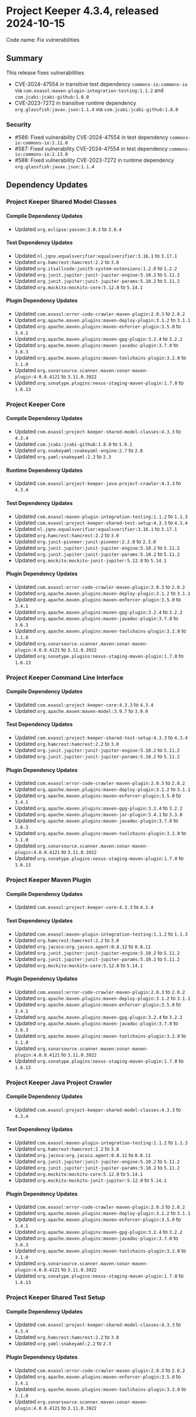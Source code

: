 # Project Keeper 4.3.4, released 2024-10-15

Code name: Fix vulnerabilities

## Summary

This release fixes vulnerabilities
* CVE-2024-47554 in transitive test dependency `commons-io:commons-io` via `com.exasol:maven-plugin-integration-testing:1.1.2` and `com.jcabi:jcabi-github:1.8.0`
* CVE-2023-7272 in transitive runtime dependency `org.glassfish:javax.json:1.1.4` via `com.jcabi:jcabi-github:1.8.0`

### Security

* #586: Fixed vulnerability CVE-2024-47554 in test dependency `commons-io:commons-io:2.11.0`
* #587: Fixed vulnerability CVE-2024-47554 in test dependency `commons-io:commons-io:2.13.0`
* #588: Fixed vulnerability CVE-2023-7272 in runtime dependency `org.glassfish:javax.json:1.1.4`
## Dependency Updates

### Project Keeper Shared Model Classes

#### Compile Dependency Updates

* Updated `org.eclipse:yasson:3.0.3` to `3.0.4`

#### Test Dependency Updates

* Updated `nl.jqno.equalsverifier:equalsverifier:3.16.1` to `3.17.1`
* Updated `org.hamcrest:hamcrest:2.2` to `3.0`
* Updated `org.itsallcode:junit5-system-extensions:1.2.0` to `1.2.2`
* Updated `org.junit.jupiter:junit-jupiter-engine:5.10.2` to `5.11.2`
* Updated `org.junit.jupiter:junit-jupiter-params:5.10.2` to `5.11.2`
* Updated `org.mockito:mockito-core:5.12.0` to `5.14.1`

#### Plugin Dependency Updates

* Updated `com.exasol:error-code-crawler-maven-plugin:2.0.3` to `2.0.2`
* Updated `org.apache.maven.plugins:maven-deploy-plugin:3.1.2` to `3.1.1`
* Updated `org.apache.maven.plugins:maven-enforcer-plugin:3.5.0` to `3.4.1`
* Updated `org.apache.maven.plugins:maven-gpg-plugin:3.2.4` to `3.2.2`
* Updated `org.apache.maven.plugins:maven-javadoc-plugin:3.7.0` to `3.6.3`
* Updated `org.apache.maven.plugins:maven-toolchains-plugin:3.2.0` to `3.1.0`
* Updated `org.sonarsource.scanner.maven:sonar-maven-plugin:4.0.0.4121` to `3.11.0.3922`
* Updated `org.sonatype.plugins:nexus-staging-maven-plugin:1.7.0` to `1.6.13`

### Project Keeper Core

#### Compile Dependency Updates

* Updated `com.exasol:project-keeper-shared-model-classes:4.3.3` to `4.3.4`
* Updated `com.jcabi:jcabi-github:1.8.0` to `1.9.1`
* Updated `org.snakeyaml:snakeyaml-engine:2.7` to `2.8`
* Updated `org.yaml:snakeyaml:2.2` to `2.3`

#### Runtime Dependency Updates

* Updated `com.exasol:project-keeper-java-project-crawler:4.3.3` to `4.3.4`

#### Test Dependency Updates

* Updated `com.exasol:maven-plugin-integration-testing:1.1.2` to `1.1.3`
* Updated `com.exasol:project-keeper-shared-test-setup:4.3.3` to `4.3.4`
* Updated `nl.jqno.equalsverifier:equalsverifier:3.16.1` to `3.17.1`
* Updated `org.hamcrest:hamcrest:2.2` to `3.0`
* Updated `org.junit-pioneer:junit-pioneer:2.2.0` to `2.3.0`
* Updated `org.junit.jupiter:junit-jupiter-engine:5.10.2` to `5.11.2`
* Updated `org.junit.jupiter:junit-jupiter-params:5.10.2` to `5.11.2`
* Updated `org.mockito:mockito-junit-jupiter:5.12.0` to `5.14.1`

#### Plugin Dependency Updates

* Updated `com.exasol:error-code-crawler-maven-plugin:2.0.3` to `2.0.2`
* Updated `org.apache.maven.plugins:maven-deploy-plugin:3.1.2` to `3.1.1`
* Updated `org.apache.maven.plugins:maven-enforcer-plugin:3.5.0` to `3.4.1`
* Updated `org.apache.maven.plugins:maven-gpg-plugin:3.2.4` to `3.2.2`
* Updated `org.apache.maven.plugins:maven-javadoc-plugin:3.7.0` to `3.6.3`
* Updated `org.apache.maven.plugins:maven-toolchains-plugin:3.2.0` to `3.1.0`
* Updated `org.sonarsource.scanner.maven:sonar-maven-plugin:4.0.0.4121` to `3.11.0.3922`
* Updated `org.sonatype.plugins:nexus-staging-maven-plugin:1.7.0` to `1.6.13`

### Project Keeper Command Line Interface

#### Compile Dependency Updates

* Updated `com.exasol:project-keeper-core:4.3.3` to `4.3.4`
* Updated `org.apache.maven:maven-model:3.9.7` to `3.9.9`

#### Test Dependency Updates

* Updated `com.exasol:project-keeper-shared-test-setup:4.3.3` to `4.3.4`
* Updated `org.hamcrest:hamcrest:2.2` to `3.0`
* Updated `org.junit.jupiter:junit-jupiter-engine:5.10.2` to `5.11.2`
* Updated `org.junit.jupiter:junit-jupiter-params:5.10.2` to `5.11.2`

#### Plugin Dependency Updates

* Updated `com.exasol:error-code-crawler-maven-plugin:2.0.3` to `2.0.2`
* Updated `org.apache.maven.plugins:maven-deploy-plugin:3.1.2` to `3.1.1`
* Updated `org.apache.maven.plugins:maven-enforcer-plugin:3.5.0` to `3.4.1`
* Updated `org.apache.maven.plugins:maven-gpg-plugin:3.2.4` to `3.2.2`
* Updated `org.apache.maven.plugins:maven-jar-plugin:3.4.1` to `3.3.0`
* Updated `org.apache.maven.plugins:maven-javadoc-plugin:3.7.0` to `3.6.3`
* Updated `org.apache.maven.plugins:maven-toolchains-plugin:3.2.0` to `3.1.0`
* Updated `org.sonarsource.scanner.maven:sonar-maven-plugin:4.0.0.4121` to `3.11.0.3922`
* Updated `org.sonatype.plugins:nexus-staging-maven-plugin:1.7.0` to `1.6.13`

### Project Keeper Maven Plugin

#### Compile Dependency Updates

* Updated `com.exasol:project-keeper-core:4.3.3` to `4.3.4`

#### Test Dependency Updates

* Updated `com.exasol:maven-plugin-integration-testing:1.1.2` to `1.1.3`
* Updated `org.hamcrest:hamcrest:2.2` to `3.0`
* Updated `org.jacoco:org.jacoco.agent:0.8.12` to `0.8.11`
* Updated `org.junit.jupiter:junit-jupiter-engine:5.10.2` to `5.11.2`
* Updated `org.junit.jupiter:junit-jupiter-params:5.10.2` to `5.11.2`
* Updated `org.mockito:mockito-core:5.12.0` to `5.14.1`

#### Plugin Dependency Updates

* Updated `com.exasol:error-code-crawler-maven-plugin:2.0.3` to `2.0.2`
* Updated `org.apache.maven.plugins:maven-deploy-plugin:3.1.2` to `3.1.1`
* Updated `org.apache.maven.plugins:maven-enforcer-plugin:3.5.0` to `3.4.1`
* Updated `org.apache.maven.plugins:maven-gpg-plugin:3.2.4` to `3.2.2`
* Updated `org.apache.maven.plugins:maven-javadoc-plugin:3.7.0` to `3.6.3`
* Updated `org.apache.maven.plugins:maven-toolchains-plugin:3.2.0` to `3.1.0`
* Updated `org.sonarsource.scanner.maven:sonar-maven-plugin:4.0.0.4121` to `3.11.0.3922`
* Updated `org.sonatype.plugins:nexus-staging-maven-plugin:1.7.0` to `1.6.13`

### Project Keeper Java Project Crawler

#### Compile Dependency Updates

* Updated `com.exasol:project-keeper-shared-model-classes:4.3.3` to `4.3.4`

#### Test Dependency Updates

* Updated `com.exasol:maven-plugin-integration-testing:1.1.2` to `1.1.3`
* Updated `org.hamcrest:hamcrest:2.2` to `3.0`
* Updated `org.jacoco:org.jacoco.agent:0.8.12` to `0.8.11`
* Updated `org.junit.jupiter:junit-jupiter-engine:5.10.2` to `5.11.2`
* Updated `org.junit.jupiter:junit-jupiter-params:5.10.2` to `5.11.2`
* Updated `org.mockito:mockito-core:5.12.0` to `5.14.1`
* Updated `org.mockito:mockito-junit-jupiter:5.12.0` to `5.14.1`

#### Plugin Dependency Updates

* Updated `com.exasol:error-code-crawler-maven-plugin:2.0.3` to `2.0.2`
* Updated `org.apache.maven.plugins:maven-deploy-plugin:3.1.2` to `3.1.1`
* Updated `org.apache.maven.plugins:maven-enforcer-plugin:3.5.0` to `3.4.1`
* Updated `org.apache.maven.plugins:maven-gpg-plugin:3.2.4` to `3.2.2`
* Updated `org.apache.maven.plugins:maven-javadoc-plugin:3.7.0` to `3.6.3`
* Updated `org.apache.maven.plugins:maven-toolchains-plugin:3.2.0` to `3.1.0`
* Updated `org.sonarsource.scanner.maven:sonar-maven-plugin:4.0.0.4121` to `3.11.0.3922`
* Updated `org.sonatype.plugins:nexus-staging-maven-plugin:1.7.0` to `1.6.13`

### Project Keeper Shared Test Setup

#### Compile Dependency Updates

* Updated `com.exasol:project-keeper-shared-model-classes:4.3.3` to `4.3.4`
* Updated `org.hamcrest:hamcrest:2.2` to `3.0`
* Updated `org.yaml:snakeyaml:2.2` to `2.3`

#### Plugin Dependency Updates

* Updated `com.exasol:error-code-crawler-maven-plugin:2.0.3` to `2.0.2`
* Updated `org.apache.maven.plugins:maven-enforcer-plugin:3.5.0` to `3.4.1`
* Updated `org.apache.maven.plugins:maven-toolchains-plugin:3.2.0` to `3.1.0`
* Updated `org.sonarsource.scanner.maven:sonar-maven-plugin:4.0.0.4121` to `3.11.0.3922`
